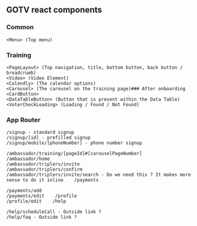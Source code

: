 ## GOTV react components

### Common
    <Menu> (Top menu)
    
### Training

    <PageLayout> (Top navigation, title, bottom button, back button / breadcrumb)
    <Video> (Video Element)
    <Calendly> (The calendar options)
    <Carousel> (The carousel on the training page)### After onboarding
    <CardButton>
    <DataTableButton> (Button that is present within the Data Table)
    <VoterCheckLoading> (Loading / Found / Not Found)
    
### App Router

    /signup - standard signup
    /signup/[id] - prefilled signup
    /signup/mobile/[phoneNumber] - phone number signup    
    
    /ambassador/training/[pageId]#[carouselPageNumber]
    /ambassador/home
    /ambassador/triplers/invite
    /ambassador/triplers/confirm
    /ambassador/triplers/invite/search - Do we need this ? It makes more sense to do it inline    /payments
    
    /payments/add
    /payments/edit    /profile
    /profile/edit    /help
    
    /help/scheduleCall - Outside link ?
    /help/faq - Outside link ?
